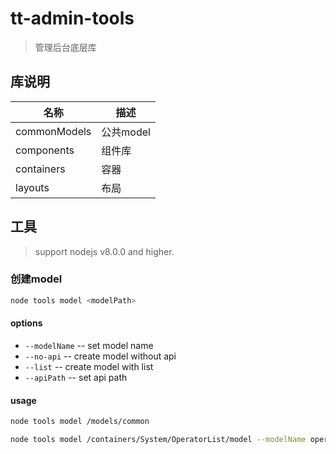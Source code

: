 # tt-admin-tools

> 管理后台底层库

## 库说明

| 名称 | 描述|
|-----|-----|
| commonModels | 公共model |
| components | 组件库 |
| containers | 容器 |
| layouts    | 布局 |

## 工具

> support nodejs v8.0.0 and higher.

### 创建model

```bash
node tools model <modelPath>
```

#### options

* `--modelName` -- set model name
* `--no-api` -- create model without api
* `--list` -- create model with list
* `--apiPath` -- set api path

#### usage

```bash
node tools model /models/common
```

```bash
node tools model /containers/System/OperatorList/model --modelName operator --list --apiPath /system/getOperatorList
```
